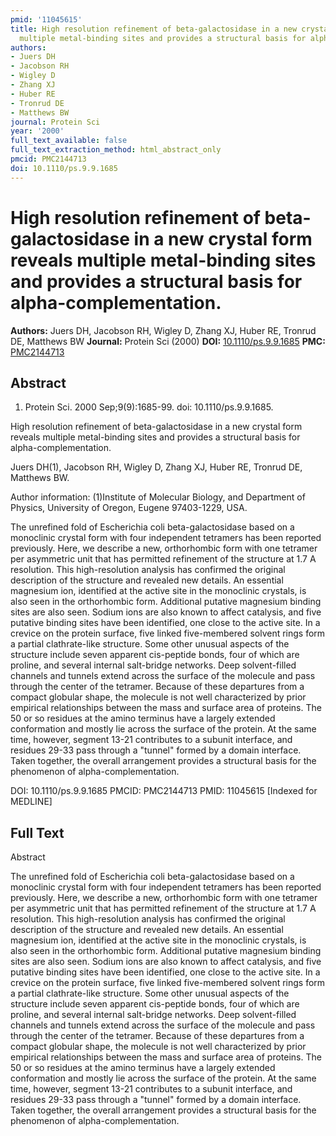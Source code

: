 ```yaml
---
pmid: '11045615'
title: High resolution refinement of beta-galactosidase in a new crystal form reveals
  multiple metal-binding sites and provides a structural basis for alpha-complementation.
authors:
- Juers DH
- Jacobson RH
- Wigley D
- Zhang XJ
- Huber RE
- Tronrud DE
- Matthews BW
journal: Protein Sci
year: '2000'
full_text_available: false
full_text_extraction_method: html_abstract_only
pmcid: PMC2144713
doi: 10.1110/ps.9.9.1685
---
```


# High resolution refinement of beta-galactosidase in a new crystal form reveals multiple metal-binding sites and provides a structural basis for alpha-complementation.
**Authors:** Juers DH, Jacobson RH, Wigley D, Zhang XJ, Huber RE, Tronrud DE, Matthews BW
**Journal:** Protein Sci (2000)
**DOI:** [10.1110/ps.9.9.1685](https://doi.org/10.1110/ps.9.9.1685)
**PMC:** [PMC2144713](https://www.ncbi.nlm.nih.gov/pmc/articles/PMC2144713/)

## Abstract

1. Protein Sci. 2000 Sep;9(9):1685-99. doi: 10.1110/ps.9.9.1685.

High resolution refinement of beta-galactosidase in a new crystal form reveals 
multiple metal-binding sites and provides a structural basis for 
alpha-complementation.

Juers DH(1), Jacobson RH, Wigley D, Zhang XJ, Huber RE, Tronrud DE, Matthews BW.

Author information:
(1)Institute of Molecular Biology, and Department of Physics, University of 
Oregon, Eugene 97403-1229, USA.

The unrefined fold of Escherichia coli beta-galactosidase based on a monoclinic 
crystal form with four independent tetramers has been reported previously. Here, 
we describe a new, orthorhombic form with one tetramer per asymmetric unit that 
has permitted refinement of the structure at 1.7 A resolution. This 
high-resolution analysis has confirmed the original description of the structure 
and revealed new details. An essential magnesium ion, identified at the active 
site in the monoclinic crystals, is also seen in the orthorhombic form. 
Additional putative magnesium binding sites are also seen. Sodium ions are also 
known to affect catalysis, and five putative binding sites have been identified, 
one close to the active site. In a crevice on the protein surface, five linked 
five-membered solvent rings form a partial clathrate-like structure. Some other 
unusual aspects of the structure include seven apparent cis-peptide bonds, four 
of which are proline, and several internal salt-bridge networks. Deep 
solvent-filled channels and tunnels extend across the surface of the molecule 
and pass through the center of the tetramer. Because of these departures from a 
compact globular shape, the molecule is not well characterized by prior 
empirical relationships between the mass and surface area of proteins. The 50 or 
so residues at the amino terminus have a largely extended conformation and 
mostly lie across the surface of the protein. At the same time, however, segment 
13-21 contributes to a subunit interface, and residues 29-33 pass through a 
"tunnel" formed by a domain interface. Taken together, the overall arrangement 
provides a structural basis for the phenomenon of alpha-complementation.

DOI: 10.1110/ps.9.9.1685
PMCID: PMC2144713
PMID: 11045615 [Indexed for MEDLINE]

## Full Text

Abstract

The unrefined fold of Escherichia coli beta-galactosidase based on a monoclinic crystal form with four independent tetramers has been reported previously. Here, we describe a new, orthorhombic form with one tetramer per asymmetric unit that has permitted refinement of the structure at 1.7 A resolution. This high-resolution analysis has confirmed the original description of the structure and revealed new details. An essential magnesium ion, identified at the active site in the monoclinic crystals, is also seen in the orthorhombic form. Additional putative magnesium binding sites are also seen. Sodium ions are also known to affect catalysis, and five putative binding sites have been identified, one close to the active site. In a crevice on the protein surface, five linked five-membered solvent rings form a partial clathrate-like structure. Some other unusual aspects of the structure include seven apparent cis-peptide bonds, four of which are proline, and several internal salt-bridge networks. Deep solvent-filled channels and tunnels extend across the surface of the molecule and pass through the center of the tetramer. Because of these departures from a compact globular shape, the molecule is not well characterized by prior empirical relationships between the mass and surface area of proteins. The 50 or so residues at the amino terminus have a largely extended conformation and mostly lie across the surface of the protein. At the same time, however, segment 13-21 contributes to a subunit interface, and residues 29-33 pass through a "tunnel" formed by a domain interface. Taken together, the overall arrangement provides a structural basis for the phenomenon of alpha-complementation.
